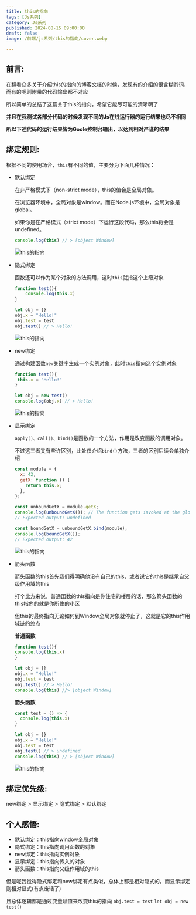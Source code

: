 ```yaml
---
title: this的指向
tags: [Js系列]
category: Js系列
published: 2024-08-15 09:00:00
draft: false 
image: /前端/js系列/this的指向/cover.webp

---
```


## 前言:

在翻看众多关于介绍this的指向的博客文档的时候，发现有的介绍的很含糊其词，而有的呢则附带的代码输出都不对应

所以简单的总结了这篇关于this的指向，希望它能尽可能的清晰明了

**并且在我测试各部分代码的时候发现不同的Js在线运行器的运行结果也尽不相同**

**所以下述代码的运行结果皆为Goole控制台输出，以达到相对严谨的结果**



## 绑定规则:

根据不同的使用场合，`this`有不同的值，主要分为下面几种情况：

- 默认绑定

  在非严格模式下（non-strict mode），this的值会是全局对象。
  
  在浏览器环境中，全局对象是window。而在Node.js环境中，全局对象是global。
  
  如果你是在严格模式（strict mode）下运行这段代码，那么this将会是undefined。

  ```js
  console.log(this) // > [object Window]
  ```

  ![this的指向](/前端/js系列/this的指向/1.webp)

- 隐式绑定

  函数还可以作为某个对象的方法调用，这时`this`就指这个上级对象

  ```js
  function test(){
      console.log(this.x)
  }
  
  let obj = {}
  obj.x = "Hello!"
  obj.test = test
  obj.test() // > Hello!
  ```

  ![this的指向](/前端/js系列/this的指向/2.webp)

- new绑定

  通过构建函数`new`关键字生成一个实例对象，此时`this`指向这个实例对象

  ```js
  function test(){
   this.x = "Hello!"
  }
  
  let obj = new test()
  console.log(obj.x) // > Hello!
  ```

  ![this的指向](/前端/js系列/this的指向/3.webp)


- 显示绑定

  `apply()、call()、bind()`是函数的一个方法，作用是改变函数的调用对象。

  不过这三者又有些许区别，此处仅介绍`bind()`方法，三者的区别后续会单独介绍

  ```js
  const module = {
    x: 42,
    getX: function () {
      return this.x;
    },
  };
  
  const unboundGetX = module.getX;
  console.log(unboundGetX()); // The function gets invoked at the global scope
  // Expected output: undefined
  
  const boundGetX = unboundGetX.bind(module);
  console.log(boundGetX());
  // Expected output: 42
  
  ```
  ![this的指向](/前端/js系列/this的指向/4.webp)


- 箭头函数

  箭头函数的this首先我们得明确他没有自己的this，或者说它的this是继承自父级作用域的this

  打个比方来说，普通函数的this指向是你住宅的楼层的话，那么箭头函数的this指向的就是你所住的小区

  但this的最终指向无论如何到Window全局对象就停止了，这就是它的this作用域链的终点
  
  **普通函数**

    ```js
  function test(){
    console.log(this.x)
  }
  
  let obj = {}
  obj.x = "Hello!"
  obj.test = test
  obj.test() // > Hello!
  console.log(this) //> [object Window]

  ```
  
    **箭头函数**

  ```js
  const test = () => {
    console.log(this.x)
  }
  
  let obj = {}
  obj.x = "Hello!"
  obj.test = test
  obj.test() // > undefined
  console.log(this) // > [object Window]

  ```

  ![this的指向](/前端/js系列/this的指向/5.webp)

## 绑定优先级:

new绑定 > 显示绑定 > 隐式绑定 > 默认绑定

## 个人感悟:

- 默认绑定：this指向window全局对象
- 隐式绑定：this指向调用函数的对象
- new绑定：this指向实例对象
- 显示绑定：this指向传入的对象
- 箭头函数：this指向父级作用域的this

但是呢我觉得隐式绑定和new绑定有点类似，总体上都是相对隐式的，而显示绑定则相对显式(有点废话了)

且总体逻辑都是通过变量赋值来改变this的指向 ` obj.test = test ` ` let obj = new test() `




